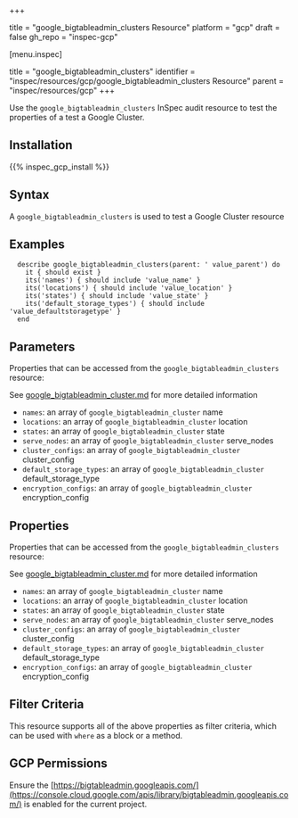 +++

title = "google_bigtableadmin_clusters Resource"
platform = "gcp"
draft = false
gh_repo = "inspec-gcp"


[menu.inspec]

title = "google_bigtableadmin_clusters"
identifier = "inspec/resources/gcp/google_bigtableadmin_clusters Resource"
parent = "inspec/resources/gcp"
+++

Use the `google_bigtableadmin_clusters` InSpec audit resource to test the properties of a test a Google Cluster.

## Installation
{{% inspec_gcp_install %}}

## Syntax
A `google_bigtableadmin_clusters` is used to test a Google Cluster resource

## Examples
```
  describe google_bigtableadmin_clusters(parent: ' value_parent') do
    it { should exist }
    its('names') { should include 'value_name' }
    its('locations') { should include 'value_location' }
    its('states') { should include 'value_state' }
    its('default_storage_types') { should include 'value_defaultstoragetype' }
  end
```

## Parameters
Properties that can be accessed from the `google_bigtableadmin_clusters` resource:

See [google_bigtableadmin_cluster.md](google_bigtableadmin_cluster.md) for more detailed information
* `names`: an array of `google_bigtableadmin_cluster` name
* `locations`: an array of `google_bigtableadmin_cluster` location
* `states`: an array of `google_bigtableadmin_cluster` state
* `serve_nodes`: an array of `google_bigtableadmin_cluster` serve_nodes
* `cluster_configs`: an array of `google_bigtableadmin_cluster` cluster_config
* `default_storage_types`: an array of `google_bigtableadmin_cluster` default_storage_type
* `encryption_configs`: an array of `google_bigtableadmin_cluster` encryption_config
## Properties
Properties that can be accessed from the `google_bigtableadmin_clusters` resource:

See [google_bigtableadmin_cluster.md](google_bigtableadmin_cluster.md) for more detailed information
* `names`: an array of `google_bigtableadmin_cluster` name
* `locations`: an array of `google_bigtableadmin_cluster` location
* `states`: an array of `google_bigtableadmin_cluster` state
* `serve_nodes`: an array of `google_bigtableadmin_cluster` serve_nodes
* `cluster_configs`: an array of `google_bigtableadmin_cluster` cluster_config
* `default_storage_types`: an array of `google_bigtableadmin_cluster` default_storage_type
* `encryption_configs`: an array of `google_bigtableadmin_cluster` encryption_config

## Filter Criteria
This resource supports all of the above properties as filter criteria, which can be used
with `where` as a block or a method.

## GCP Permissions

Ensure the [https://bigtableadmin.googleapis.com/](https://console.cloud.google.com/apis/library/bigtableadmin.googleapis.com/) is enabled for the current project.
